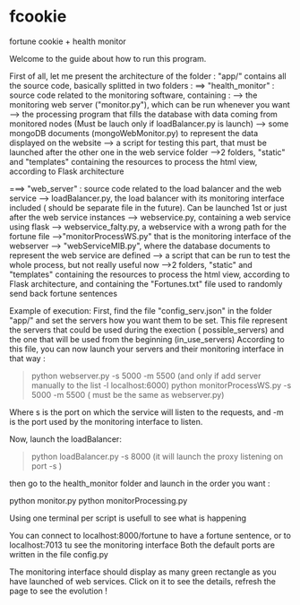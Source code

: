 # fcookie
fortune cookie + health monitor

Welcome to the guide about how to run this program.

First of all, let me present the architecture of the folder :
"app/" contains all the source code, basically splitted in two folders : 
==> "health_monitor" :
        source code related to the monitoring software, containing :
        --> the monitoring web server ("monitor.py"), which can be run whenever you want
        --> the processing program that fills the database with data coming from monitored nodes (Must be lauch only if loadBalancer.py is launch)
        --> some mongoDB documents (mongoWebMonitor.py) to represent the data displayed on the website
        --> a script for testing this part, that must be launched after the other one in the web service folder
        -->2 folders, "static" and "templates" containing the resources to process the html view, according to Flask architecture 

===> "web_server" :
        source code related to the load balancer and the web service
        --> loadBalancer.py, the load balancer with its monitoring interface included ( should be separate file in the future). Can be launched 1st or just after the web service instances
        --> webservice.py, containing a web service using flask
        --> webservice_falty.py, a webservice with a wrong path for the fortune file
        -->"monitorProcessWS.py" that is the monitoring interface of the webserver
        --> "webServiceMIB.py", where the database documents to represent the web service are defined
        --> a script that can be run to test the whole process, but not really useful now
        -->2 folders, "static" and "templates" containing the resources to process the html view, according to Flask architecture, and containing the "Fortunes.txt" file used to randomly send back fortune sentences 

Example of execution:
First, find the file "config_serv.json" in the folder "app/" and set the servers how you want them to be set.
This file represent the servers that could be used during the exection ( possible_servers) and the one that will be used from the beginning (in_use_servers)
According to this file, you can now launch your servers and their monitoring interface in that way :

> python webserver.py -s 5000 -m 5500 (and only if add server manually to the list -l localhost:6000)
> python monitorProcessWS.py -s 5000 -m 5500  ( must be the same as webserver.py)

Where s is the port on which the service will listen to the requests, and -m is the port used by the monitoring interface to listen.

Now, launch the loadBalancer:
> python loadBalancer.py -s 8000
(it will launch the proxy listening on port -s )

then go to the health_monitor folder and launch in the order you want :

python monitor.py
python monitorProcessing.py

Using one terminal per script is usefull to see what is happening

You can connect to localhost:8000/fortune to have a fortune sentence, or to localhost:7013 tu see the monitoring interface
Both the default ports are written in the file config.py

The monitoring interface should display as many green rectangle as you have launched of web services. Click on it to see the details, 
refresh the page to see the evolution !
